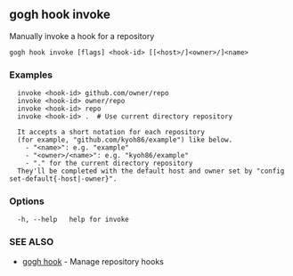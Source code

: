 ## gogh hook invoke

Manually invoke a hook for a repository

```
gogh hook invoke [flags] <hook-id> [[<host>/]<owner>/]<name>
```

### Examples

```
  invoke <hook-id> github.com/owner/repo
  invoke <hook-id> owner/repo
  invoke <hook-id> repo
  invoke <hook-id> .  # Use current directory repository
  
  It accepts a short notation for each repository
  (for example, "github.com/kyoh86/example") like below.
    - "<name>": e.g. "example"
    - "<owner>/<name>": e.g. "kyoh86/example"
    - "." for the current directory repository
  They'll be completed with the default host and owner set by "config set-default{-host|-owner}".
```

### Options

```
  -h, --help   help for invoke
```

### SEE ALSO

* [gogh hook](gogh_hook.md)	 - Manage repository hooks


